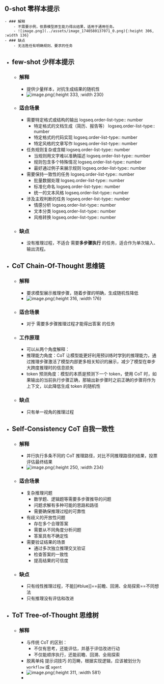 ## 0-shot 零样本提示
	- ### 解释
		- 不需要示例，依靠模型原生能力得出结果，适用于通用任务。
		- ![image.png](../assets/image_1740580137071_0.png){:height 306, :width 136}
	- ### 缺点
		- 无法胜任有明确规则、要求的任务
- ## few-shot 少样本提示
	- ### 解释
		- 提供少量样本，对抗生成结果的随机性
		- ![image.png](../assets/image_1740582719200_0.png){:height 333, :width 230}
	- ### 适合场景
		- 需要特定格式或结构的输出
		  logseq.order-list-type:: number
			- 特定格式的文档生成（简历、报告等）
			  logseq.order-list-type:: number
			- 特定格式的代码实现
			  logseq.order-list-type:: number
			- 特定风格的文章写作
			  logseq.order-list-type:: number
		- 任务规则复杂或含糊
		  logseq.order-list-type:: number
			- 当规则用文字难以准确描述
			  logseq.order-list-type:: number
			- 规则包含多个特殊情况
			  logseq.order-list-type:: number
			- 最好通过例子来展示规则
			  logseq.order-list-type:: number
		- 需要保持一致性的任务
		  logseq.order-list-type:: number
			- 批量数据处理
			  logseq.order-list-type:: number
			- 标准化命名
			  logseq.order-list-type:: number
			- 统一的文本风格
			  logseq.order-list-type:: number
		- 涉及主观判断的任务
		  logseq.order-list-type:: number
			- 情感分析
			  logseq.order-list-type:: number
			- 文本分类
			  logseq.order-list-type:: number
			- 风格转换
			  logseq.order-list-type:: number
	- ### 缺点
		- 没有推理过程，不适合 需要**多步骤执行** 的任务，适合作为单次输入、输出流程。
- ## CoT Chain-Of-Thought 思维链
	- ### 解释
		- 要求模型展示推理步骤，随着步骤的明确，生成随机性降低
		- ![image.png](../assets/image_1740582877538_0.png){:height 316, :width 176}
	- ### 适合场景
		- 对于 需要多步骤推理过程才能得出答案 的任务
	- ### 工作原理
		- 可以从两个角度解释：
		- 推理能力角度：CoT 让模型能更好利用预训练时学到的推理能力，通过推理步骤激活了模型内部更多相关知识的展示，减少了模型在单步大跨度推理时的信息损失
		- token 预测角度：模型的本质是预测下一个 token，使用 CoT 时，如果输出的当前执行步骤正确，那输出新步骤时之前正确的步骤将作为上下文，以此降低生成 token 的随机性
	- ### 缺点
		- 只有单一视角的推理过程
- ## Self-Consistency CoT 自我一致性
	- ### 解释
		- 并行执行多条不同的 CoT 推理路径，对比不同推理路径的结果，投票评估最终结果
		- ![image.png](../assets/image_1740583054761_0.png){:height 250, :width 234}
	- ### 适合场景
		- 复杂推理问题
			- 数学题、逻辑题等需要多步骤推导的问题
			- 问题求解有多种可能的思路和路径
			- 需要确保推理过程的可靠性
		- 有歧义的开放性问题
			- 存在多个合理答案
			- 需要从不同角度分析问题
			- 答案具有不确定性
		- 需要验证结果的场景
			- 通过多次独立推理交叉验证
			- 检查答案的一致性
			- 提高结果的可信度
	- ### 缺点
		- 只有线性推理过程，不能[[#blue]]==前瞻、回溯、全局探索==不同想法
		- 只有推理没有评估和改进
- ## ToT Tree-of-Thought 思维树
	- ### 解释
		- 与传统 CoT 的区别：
			- 不仅有思考，还能评估，并基于评估改进行动
			- 不仅能顺序执行，还能前瞻、回溯、全局探索
		- 脱离单纯 提示词技巧 的范畴，根据实现逻辑，应该被划分为 `workflow` 或 `agent`
		- ![image.png](../assets/image_1740584236946_0.png){:height 311, :width 581}
		-